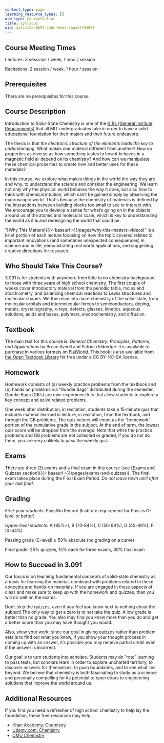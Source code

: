 ```yaml
---
content_type: page
learning_resource_types: []
ocw_type: CourseSection
title: Syllabus
uid: aafc413a-8b97-24de-8ea1-ebaa3479499f
---
```


Course Meeting Times
--------------------

Lectures: 3 sessions / week, 1 hour / session

Recitations: 2 session / week, 1 hour / session

Prerequisites
-------------

There are no prerequisites for this course.

Course Description
------------------

Introduction to Solid-State Chemistry is one of the [GIRs (General Institute Requirements)](https://firstyear.mit.edu/academics-exploration/subjects-and-schedules) that all MIT undergraduates take in order to have a solid educational foundation for their majors and their future endeavors.

The thesis is that _the electronic structure of the elements holds the key to understanding_. What makes one material different from another? How do properties as diverse as how something tastes to how it behaves in a magnetic field all depend on its chemistry? And how can we manipulate these chemical properties to create new and better uses for these materials?

In this course, we explore what makes things in the world the way they are and why, to understand the science and consider the engineering. We learn not only why the physical world behaves the way it does, but also how to think with chemical intuition, which can’t be gained simply by observing the macroscopic world. That's because the chemistry of materials is defined by the interactions between building blocks too small to see or interact with. We encourage you to develop a sense for what’s going on in the objects around us at the atomic and molecular scale, which is key to understanding the world as it is and redesigning the world that could be.

"[Why This Matters]({{< baseurl >}}/pages/why-this-matters-videos)" is a brief portion of each lecture focusing on how the topic covered relates to important innovations (and sometimes unexpected consequences) in science and in life, demonstrating real world applications, and suggesting creative directions for research.

Who Should Take This Course?
----------------------------

3.091 is for students with anywhere from little to no chemistry background to those with three years of high school chemistry. The first couple of weeks cover introductory material from the periodic table, moles and stoichiometry, and balancing chemical reactions to Lewis structures and molecular shapes. We then dive into more chemistry of the solid-state, from molecular orbitals and intermolecular forces to semiconductors, doping, metals, crystallography, x-rays, defects, glasses, kinetics, aqueous solutions, acids and bases, polymers, electrochemistry, and diffusion.

Textbook
--------

The main text for this course is: _General Chemistry: Principles, Patterns, and Applications_ by Bruce Averill and Patricia Eldredge. It is available to purchase in various formats on [FlatWorld](https://students.flatworldknowledge.com/course/2586417). This book is also available from [the Open Textbook Library](https://open.umn.edu/opentextbooks/textbooks/general-chemistry-principles-patterns-and-applications) for free under a CC BY-NC-SA license.

Homework
--------

Homework consists of (a) weekly practice problems from the textbook and (b) hands on problems via “Goodie Bags” distributed during the semester. Goodie Bags (GB’s) are mini-experiment kits that allow students to explore a key concept and solve related problems.

One week after distribution, in recitation, students take a 15-minute quiz that includes material learned in lecture, in recitation, from the textbook, and through the GB problems. The quiz scores will count as the “homework” portion of the cumulative grade in the subject. At the end of term, the lowest quiz score will be dropped from the average. Note that while the practice problems and GB problems are not collected or graded, if you do not do them, you are very unlikely to pass the weekly quiz.

Exams
-----

There are three (3) exams and a final exam in this course (see [Exams and Quizzes section]({{< baseurl >}}/pages/exams-and-quizzes)). The final exam takes place during the Final Exam Period. _Do not leave town until after your last final._

Grading
-------

_First-year students_: Pass/No Record (Institute requirement for Pass is C-level or better)

_Upper-level students_: A (85%+), B (70-84%), C (50-69%), D (45-49%), F (0-44%)

Passing grade (C-level) ≥ 50% absolute (no grading on a curve)

Final grade: 25% quizzes, 15% each for three exams, 30% final exam

How to Succeed in 3.091
-----------------------

Our focus is on teaching fundamental concepts of solid-state chemistry as a basis for learning the material, combined with problems related to these concepts and hands-on materials. If you are engaged in these aspects of class and make sure to keep up with the homework and quizzes, then you will do well on the exams.

Don’t skip the quizzes, even if you feel you know next to nothing about the subject! The only way to get a zero is to not take the quiz. A low grade is better than no grade. You also may find you know more than you do and get a better score than you may have thought you would.

Also, show your work; since our goal in giving quizzes rather than problem sets is to find out what you know, if you show your thought process in coming up with an answer, it’s possible you may receive partial credit even if the answer is incorrect.

Our goal is to turn students into scholars. Students may do "rote" learning to pass tests, but scholars learn in order to explore uncharted territory, to discover answers for themselves, to push boundaries, and to see what lies beyond. We believe that chemistry is both fascinating to study as a science and personally compelling for its potential to open doors to engineering solutions that improve the world around us.

Additional Resources
--------------------

If you find you need a refresher of high school chemistry to help lay the foundation, these free resources may help:

*   [Khan Academy: Chemistry](https://www.khanacademy.org/science/chemistry)
*   [Udemy.com: Chemistry](https://www.udemy.com/chemistry-1a-002-spring-2010/)
*   [CMU Chemistry](https://web.archive.org/web/20160601000000/http://oli.cmu.edu/courses/free-open/chemistry)